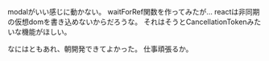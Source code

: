 modalがいい感じに動かない。
waitForRef関数を作ってみたが…
reactは非同期の仮想domを書き込めないからだろうな。
それはそうとCancellationTokenみたいな機能がほしい。

なにはともあれ、朝開発できてよかった。
仕事頑張るか。
